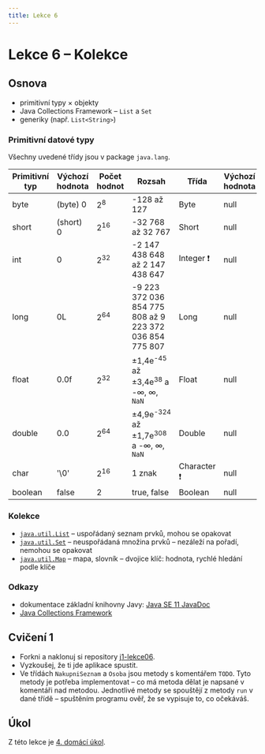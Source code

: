 ```yaml
---
title: Lekce 6
---
```


# Lekce 6 – Kolekce

## Osnova

* primitivní typy × objekty
* Java Collections Framework – `List` a `Set`
* generiky (např. `List<String>`)

### Primitivní datové typy

Všechny uvedené třídy jsou v package `java.lang`.

| Primitivní typ | Výchozí hodnota | Počet hodnot   | Rozsah                                                      | Třída       | Výchozí hodnota |
|----------------|-----------------|----------------|-------------------------------------------------------------|-------------|-----------------|
| byte           | (byte) 0        | 2<sup>8</sup>  | -128 až 127                                                 | Byte        | null            |
| short          | (short) 0       | 2<sup>16</sup> | -32 768 až 32 767                                           | Short       | null            |
| int            | 0               | 2<sup>32</sup> | -2 147 438 648 až 2 147 438 647                             | Integer ❗  | null            |
| long           | 0L              | 2<sup>64</sup> | -9 223 372 036 854 775 808 až 9 223 372 036 854 775 807     | Long        | null            |
| float          | 0.0f            | 2<sup>32</sup> | ±1,4e<sup>-45</sup> až ±3,4e<sup>38</sup> a -∞, ∞, `NaN`    | Float       | null            |
| double         | 0.0             | 2<sup>64</sup> | ±4,9e<sup>-324</sup> až ±1,7e<sup>308</sup>  a -∞, ∞, `NaN` | Double      | null            |
| char           | '\0'            | 2<sup>16</sup> | 1 znak                                                      | Character ❗| null            |
| boolean        | false           | 2              | true, false                                                 | Boolean     | null            |

### Kolekce
* [`java.util.List`](https://docs.oracle.com/en/java/javase/17/docs/api/java.base/java/util/List.html) – uspořádaný seznam prvků, mohou se opakovat
* [`java.util.Set`](https://docs.oracle.com/en/java/javase/17/docs/api/java.base/java/util/Set.html) – neuspořádaná množina prvků – nezáleží na pořadí, nemohou se opakovat
* [`java.util.Map`](https://docs.oracle.com/en/java/javase/17/docs/api/java.base/java/util/Map.html) – mapa, slovník – dvojice klíč: hodnota, rychlé hledání podle klíče

### Odkazy

* dokumentace základní knihovny Javy: [Java SE 11 JavaDoc](https://docs.oracle.com/en/java/javase/11/docs/api/java.base/module-summary.html)
* [Java Collections Framework](https://docs.oracle.com/en/java/javase/11/docs/api/java.base/java/util/package-summary.html)

## Cvičení 1

- Forkni a naklonuj si repository [j1-lekce06](https://github.com/FilipJirsak-Czechitas/j1-lekce06).
- Vyzkoušej, že ti jde aplikace spustit.
- Ve třídách `NakupniSeznam` a `Osoba` jsou metody s komentářem `TODO`. Tyto metody je potřeba implementovat – co má metoda dělat je napsané v komentáři nad
  metodou. Jednotlivé metody se spouštějí z metody `run` v dané třídě – spuštěním programu ověř, že se vypisuje to, co očekáváš.

## Úkol

Z této lekce je [4. domácí úkol](ukol-4.html).
